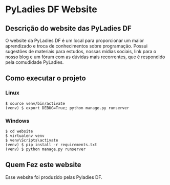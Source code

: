 # PyLadies DF Website

## Descrição do website das PyLadies DF

O website da PyLadies DF é um local para proporcionar um maior aprendizado e troca de conhecimentos
sobre programação. Possui sugestões de materiais para estudos, nossas mídias sociais, link para o
nosso blog e um fórum com as dúvidas mais recorrentes, que é respondido pela comudidade PyLadies.

## Como executar o projeto

### Linux

``` console
$ source venv/bin/activate
(venv) $ export DEBUG=True; python manage.py runserver
```

### Windows

``` console
$ cd website
$ virtualenv venv
$ venv\Scripts\activate
(venv) $ pip install -r requirements.txt
(venv) $ python manage.py runserver
```
## Quem Fez este website

Esse website foi produzido pelas Pyladies DF.
